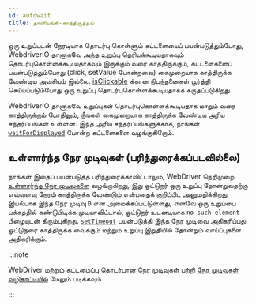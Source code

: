 ```yaml
---
id: autowait
title: தானியங்கி-காத்திருத்தல்
---
```


ஒரு உறுப்புடன் நேரடியாக தொடர்பு கொள்ளும் கட்டளையைப் பயன்படுத்தும்போது, WebdriverIO தானாகவே அந்த உறுப்பு தெரியக்கூடியதாகவும் தொடர்புகொள்ளக்கூடியதாகவும் இருக்கும் வரை காத்திருக்கும், கட்டளைகளைப் பயன்படுத்தும்போது (click, setValue போன்றவை) கைமுறையாக காத்திருக்க வேண்டிய அவசியம் இல்லை.
[isClickable](https://webdriver.io/docs/api/element/isClickable) க்கான நிபந்தனைகள் பூர்த்தி செய்யப்படும்போது ஒரு உறுப்பு தொடர்புகொள்ளக்கூடியதாகக் கருதப்படுகிறது.

WebdriverIO தானாகவே உறுப்புகள் தொடர்புகொள்ளக்கூடியதாக மாறும் வரை காத்திருக்கும் போதிலும், நீங்கள் கைமுறையாக காத்திருக்க வேண்டிய அரிய சந்தர்ப்பங்கள் உள்ளன. இந்த அரிய சந்தர்ப்பங்களுக்காக, நாங்கள் [`waitForDisplayed`](/docs/api/element/waitForDisplayed) போன்ற கட்டளைகளை வழங்குகிறோம்.


## உள்ளார்ந்த நேர முடிவுகள் (பரிந்துரைக்கப்படவில்லை)

நாங்கள் இதைப் பயன்படுத்த பரிந்துரைக்காவிட்டாலும், WebDriver நெறிமுறை [உள்ளார்ந்த நேர முடிவுகளை](https://w3c.github.io/webdriver/#timeouts) வழங்குகிறது, இது ஓட்டுநர் ஒரு உறுப்பு தோன்றுவதற்கு எவ்வளவு நேரம் காத்திருக்க வேண்டும் என்பதைக் குறிப்பிட அனுமதிக்கிறது. இயல்பாக இந்த நேர முடிவு `0` என அமைக்கப்பட்டுள்ளது, எனவே ஒரு உறுப்பை பக்கத்தில் கண்டுபிடிக்க முடியாவிட்டால், ஓட்டுநர் உடனடியாக `no such element` பிழையுடன் திரும்புகிறது. [`setTimeout`](/docs/api/browser/setTimeout) பயன்படுத்தி இந்த நேர முடிவை அதிகரிப்பது ஓட்டுநரை காத்திருக்க வைக்கும் மற்றும் உறுப்பு இறுதியில் தோன்றும் வாய்ப்புகளை அதிகரிக்கும்.

:::note

WebDriver மற்றும் கட்டமைப்பு தொடர்பான நேர முடிவுகள் பற்றி [நேர முடிவுகள் வழிகாட்டியில்](/docs/timeouts) மேலும் படிக்கவும்

:::